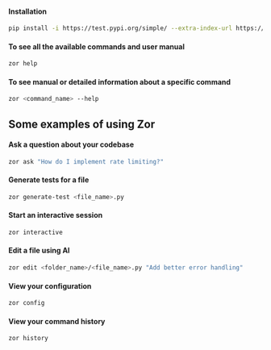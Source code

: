 #### Installation
```bash
pip install -i https://test.pypi.org/simple/ --extra-index-url https://pypi.org/simple zor
```

#### To see all the available commands and user manual
```bash
zor help
```

#### To see manual or detailed information about a specific command
```bash
zor <command_name> --help
```

## Some examples of using Zor

#### Ask a question about your codebase
```bash
zor ask "How do I implement rate limiting?"
```

#### Generate tests for a file
```bash
zor generate-test <file_name>.py
```

#### Start an interactive session
```bash
zor interactive
```

#### Edit a file using AI
```bash
zor edit <folder_name>/<file_name>.py "Add better error handling"
```
#### View your configuration
```bash
zor config
```

#### View your command history
```bash
zor history
```
